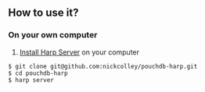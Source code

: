 ## How to use it?

### On your own computer

1. [Install Harp Server](http://harpjs.com/docs/environment/install) on your computer

````
$ git clone git@github.com:nickcolley/pouchdb-harp.git
$ cd pouchdb-harp
$ harp server
````
